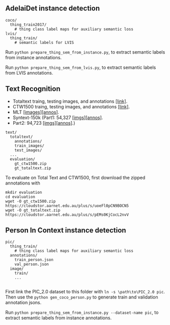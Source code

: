 ## AdelaiDet instance detection

```
coco/
  thing_train2017/
    # thing class label maps for auxiliary semantic loss
lvis/
  thing_train/
    # semantic labels for LVIS
```

Run `python prepare_thing_sem_from_instance.py`, to extract semantic labels from instance annotations.

Run `python prepare_thing_sem_from_lvis.py`, to extract semantic labels from LVIS annotations.

## Text Recognition

- Totaltext traing, testing images, and annotations [[link]](https://universityofadelaide.box.com/shared/static/3eq5ti7z45qfq5gu96gg5t1xwh1yrrt7.zip). 
- CTW1500 traing, testing images, and annotations [[link]](https://universityofadelaide.box.com/shared/static/3eq5ti7z45qfq5gu96gg5t1xwh1yrrt7.zip).
- MLT [[images]](https://universityofadelaide.box.com/s/9c4maycxaxo6dd95sfjz087pno3wbnm7)[[annos]](https://universityofadelaide.box.com/shared/static/8hgcrfdvqroqjwy27thu1naez6px82a1.zip).
- Syntext-150k (Part1: 54,327 [[imgs]](https://universityofadelaide.box.com/s/1jcvu6z9jojmhzojuqrwxvwxmrlw7uib)[[annos]](https://universityofadelaide.box.com/s/zc73pyzvymqkjg3vkb2ayjol7y5a4fsk).
- Part2: 94,723 [[imgs]](https://universityofadelaide.box.com/s/ibihmhkzpc1zuh56mxyehad1dv1l73ua)[[annos]](https://universityofadelaide.box.com/s/rk55zheij8ubvwgzg7dfjbxgi27l8xld).)

```
text/
  totaltext/
    annotations/
    train_images/
    test_images/
  ...
  evaluation/
    gt_ctw1500.zip
    gt_totaltext.zip
```

To evaluate on Total Text and CTW1500, first download the zipped annotations with

```
mkdir evaluation
cd evaluation
wget -O gt_ctw1500.zip https://cloudstor.aarnet.edu.au/plus/s/uoeFl0pCN9BOCN5
wget -O gt_totaltext.zip https://cloudstor.aarnet.edu.au/plus/s/pEMs0KjCocL2nvV
```

## Person In Context instance detection

```
pic/
  thing_train/
    # thing class label maps for auxiliary semantic loss
  annotations/
    train_person.json
    val_person.json
  image/
    train/
    ...
  
```

First link the PIC_2.0 dataset to this folder with `ln -s \path\to\PIC_2.0 pic`. Then use the `python gen_coco_person.py` to generate train and validation annotation jsons.

Run `python prepare_thing_sem_from_instance.py --dataset-name pic`, to extract semantic labels from instance annotations.
